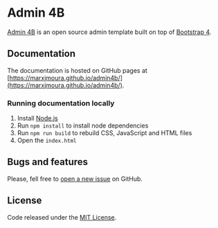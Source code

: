 # Admin 4B

[Admin 4B](https://marxjmoura.github.io/admin4b/) is an open source admin template built on top of [Bootstrap 4](http://getbootstrap.com).

## Documentation

The documentation is hosted on GitHub pages at [https://marxjmoura.github.io/admin4b/](https://marxjmoura.github.io/admin4b/).

### Running documentation locally

1. Install [Node.js](https://nodejs.org/)
2. Run `npm install` to install node dependencies
3. Run `npm run build` to rebuild CSS, JavaScript and HTML files
4. Open the `index.html`

## Bugs and features

Please, fell free to [open a new issue](https://github.com/marxjmoura/admin4b/issues) on GitHub.

## License

Code released under the [MIT License](https://github.com/marxjmoura/admin4b/blob/master/LICENSE).
